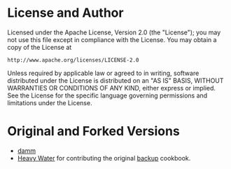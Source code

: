 License and Author
==================

Licensed under the Apache License, Version 2.0 (the "License");
you may not use this file except in compliance with the License.
You may obtain a copy of the License at

    http://www.apache.org/licenses/LICENSE-2.0
    
Unless required by applicable law or agreed to in writing, software
distributed under the License is distributed on an "AS IS" BASIS,
WITHOUT WARRANTIES OR CONDITIONS OF ANY KIND, either express or implied.
See the License for the specific language governing permissions and
limitations under the License.
    

Original and Forked Versions
============================

* [damm](https://github.com/damm/backup)
* [Heavy Water](hw-ops.com) for contributing the original [backup](https://github.com/hw-cookbooks/backup) cookbook.  
